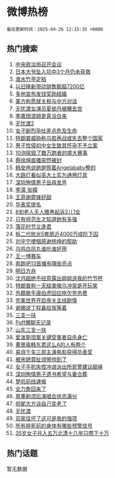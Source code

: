 # 微博热榜

`最后更新时间：2025-04-26 12:15:35 +0800`

## 热门搜索

1. [中央政治局召开会议](https://m.weibo.cn/search?containerid=100103type%3D1%26t%3D10%26q%3D%23%E4%B8%AD%E5%A4%AE%E6%94%BF%E6%B2%BB%E5%B1%80%E5%8F%AC%E5%BC%80%E4%BC%9A%E8%AE%AE%23&stream_entry_id=51&isnewpage=1&extparam=seat%3D1%26pos%3D0%26filter_type%3Drealtimehot%26stream_entry_id%3D51%26c_type%3D51%26q%3D%2523%25E4%25B8%25AD%25E5%25A4%25AE%25E6%2594%25BF%25E6%25B2%25BB%25E5%25B1%2580%25E5%258F%25AC%25E5%25BC%2580%25E4%25BC%259A%25E8%25AE%25AE%2523%26cate%3D10103%26dgr%3D0%26display_time%3D1745640933%26pre_seqid%3D17456409335710331107822)
1. [日本大爷坠入坑中3个月仍未获救](https://m.weibo.cn/search?containerid=100103type%3D1%26t%3D10%26q%3D%23%E6%97%A5%E6%9C%AC%E5%A4%A7%E7%88%B7%E5%9D%A0%E5%85%A5%E5%9D%91%E4%B8%AD3%E4%B8%AA%E6%9C%88%E4%BB%8D%E6%9C%AA%E8%8E%B7%E6%95%91%23&stream_entry_id=31&isnewpage=1&extparam=seat%3D1%26lcate%3D5001%26filter_type%3Drealtimehot%26c_type%3D31%26q%3D%2523%25E6%2597%25A5%25E6%259C%25AC%25E5%25A4%25A7%25E7%2588%25B7%25E5%259D%25A0%25E5%2585%25A5%25E5%259D%2591%25E4%25B8%25AD3%25E4%25B8%25AA%25E6%259C%2588%25E4%25BB%258D%25E6%259C%25AA%25E8%258E%25B7%25E6%2595%2591%2523%26dgr%3D0%26pos%3D0%26stream_entry_id%3D31%26flag%3D0%26band_rank%3D1%26realpos%3D1%26cate%3D5001%26display_time%3D1745640933%26pre_seqid%3D17456409335710331107822)
1. [淮水竹亭定档](https://m.weibo.cn/search?containerid=100103type%3D1%26t%3D10%26q%3D%E6%B7%AE%E6%B0%B4%E7%AB%B9%E4%BA%AD%E5%AE%9A%E6%A1%A3&stream_entry_id=31&isnewpage=1&extparam=seat%3D1%26lcate%3D5001%26filter_type%3Drealtimehot%26c_type%3D31%26q%3D%25E6%25B7%25AE%25E6%25B0%25B4%25E7%25AB%25B9%25E4%25BA%25AD%25E5%25AE%259A%25E6%25A1%25A3%26dgr%3D0%26pos%3D1%26stream_entry_id%3D31%26flag%3D2%26band_rank%3D2%26realpos%3D2%26cate%3D5001%26display_time%3D1745640933%26pre_seqid%3D17456409335710331107822)
1. [以旧换新带动销售额超7200亿](https://m.weibo.cn/search?containerid=100103type%3D1%26t%3D10%26q%3D%23%E4%BB%A5%E6%97%A7%E6%8D%A2%E6%96%B0%E5%B8%A6%E5%8A%A8%E9%94%80%E5%94%AE%E9%A2%9D%E8%B6%857200%E4%BA%BF%23&stream_entry_id=31&isnewpage=1&extparam=seat%3D1%26lcate%3D5001%26filter_type%3Drealtimehot%26c_type%3D31%26q%3D%2523%25E4%25BB%25A5%25E6%2597%25A7%25E6%258D%25A2%25E6%2596%25B0%25E5%25B8%25A6%25E5%258A%25A8%25E9%2594%2580%25E5%2594%25AE%25E9%25A2%259D%25E8%25B6%25857200%25E4%25BA%25BF%2523%26dgr%3D0%26pos%3D2%26stream_entry_id%3D31%26flag%3D0%26band_rank%3D3%26realpos%3D3%26cate%3D5001%26display_time%3D1745640933%26pre_seqid%3D17456409335710331107822)
1. [多地宣布发钱奖励结婚](https://m.weibo.cn/search?containerid=100103type%3D1%26t%3D10%26q%3D%23%E5%A4%9A%E5%9C%B0%E5%AE%A3%E5%B8%83%E5%8F%91%E9%92%B1%E5%A5%96%E5%8A%B1%E7%BB%93%E5%A9%9A%23&stream_entry_id=31&isnewpage=1&extparam=seat%3D1%26lcate%3D5001%26filter_type%3Drealtimehot%26c_type%3D31%26q%3D%2523%25E5%25A4%259A%25E5%259C%25B0%25E5%25AE%25A3%25E5%25B8%2583%25E5%258F%2591%25E9%2592%25B1%25E5%25A5%2596%25E5%258A%25B1%25E7%25BB%2593%25E5%25A9%259A%2523%26dgr%3D0%26pos%3D3%26stream_entry_id%3D31%26flag%3D1%26band_rank%3D4%26realpos%3D4%26cate%3D5001%26display_time%3D1745640933%26pre_seqid%3D17456409335710331107822)
1. [美方称愿就关税与中方对话](https://m.weibo.cn/search?containerid=100103type%3D1%26t%3D10%26q%3D%23%E7%BE%8E%E6%96%B9%E7%A7%B0%E6%84%BF%E5%B0%B1%E5%85%B3%E7%A8%8E%E4%B8%8E%E4%B8%AD%E6%96%B9%E5%AF%B9%E8%AF%9D%23&stream_entry_id=31&isnewpage=1&extparam=seat%3D1%26lcate%3D5001%26filter_type%3Drealtimehot%26c_type%3D31%26q%3D%2523%25E7%25BE%258E%25E6%2596%25B9%25E7%25A7%25B0%25E6%2584%25BF%25E5%25B0%25B1%25E5%2585%25B3%25E7%25A8%258E%25E4%25B8%258E%25E4%25B8%25AD%25E6%2596%25B9%25E5%25AF%25B9%25E8%25AF%259D%2523%26dgr%3D0%26pos%3D4%26stream_entry_id%3D31%26flag%3D0%26band_rank%3D5%26realpos%3D5%26cate%3D5001%26display_time%3D1745640933%26pre_seqid%3D17456409335710331107822)
1. [无忧渡女演员夏依丹被曝去世](https://m.weibo.cn/search?containerid=100103type%3D1%26t%3D10%26q%3D%23%E6%97%A0%E5%BF%A7%E6%B8%A1%E5%A5%B3%E6%BC%94%E5%91%98%E5%A4%8F%E4%BE%9D%E4%B8%B9%E8%A2%AB%E6%9B%9D%E5%8E%BB%E4%B8%96%23&stream_entry_id=31&isnewpage=1&extparam=seat%3D1%26lcate%3D5001%26filter_type%3Drealtimehot%26c_type%3D31%26q%3D%2523%25E6%2597%25A0%25E5%25BF%25A7%25E6%25B8%25A1%25E5%25A5%25B3%25E6%25BC%2594%25E5%2591%2598%25E5%25A4%258F%25E4%25BE%259D%25E4%25B8%25B9%25E8%25A2%25AB%25E6%259B%259D%25E5%258E%25BB%25E4%25B8%2596%2523%26dgr%3D0%26pos%3D5%26stream_entry_id%3D31%26flag%3D2%26band_rank%3D6%26realpos%3D6%26cate%3D5001%26display_time%3D1745640933%26pre_seqid%3D17456409335710331107822)
1. [李嘉琦浪姐是真没白来](https://m.weibo.cn/search?containerid=100103type%3D1%26t%3D10%26q%3D%E6%9D%8E%E5%98%89%E7%90%A6%E6%B5%AA%E5%A7%90%E6%98%AF%E7%9C%9F%E6%B2%A1%E7%99%BD%E6%9D%A5&stream_entry_id=31&isnewpage=1&extparam=seat%3D1%26lcate%3D5001%26filter_type%3Drealtimehot%26c_type%3D31%26q%3D%25E6%259D%258E%25E5%2598%2589%25E7%2590%25A6%25E6%25B5%25AA%25E5%25A7%2590%25E6%2598%25AF%25E7%259C%259F%25E6%25B2%25A1%25E7%2599%25BD%25E6%259D%25A5%26dgr%3D0%26pos%3D6%26stream_entry_id%3D31%26flag%3D1%26band_rank%3D7%26realpos%3D7%26cate%3D5001%26display_time%3D1745640933%26pre_seqid%3D17456409335710331107822)
1. [无忧渡2](https://m.weibo.cn/search?containerid=100103type%3D1%26t%3D10%26q%3D%E6%97%A0%E5%BF%A7%E6%B8%A12&stream_entry_id=31&isnewpage=1&extparam=seat%3D1%26lcate%3D5001%26filter_type%3Drealtimehot%26c_type%3D31%26q%3D%25E6%2597%25A0%25E5%25BF%25A7%25E6%25B8%25A12%26dgr%3D0%26pos%3D7%26stream_entry_id%3D31%26flag%3D0%26band_rank%3D8%26realpos%3D8%26cate%3D5001%26display_time%3D1745640933%26pre_seqid%3D17456409335710331107822)
1. [女子剧烈孕吐差点危及生命](https://m.weibo.cn/search?containerid=100103type%3D1%26t%3D10%26q%3D%23%E5%A5%B3%E5%AD%90%E5%89%A7%E7%83%88%E5%AD%95%E5%90%90%E5%B7%AE%E7%82%B9%E5%8D%B1%E5%8F%8A%E7%94%9F%E5%91%BD%23&stream_entry_id=31&isnewpage=1&extparam=seat%3D1%26lcate%3D5001%26filter_type%3Drealtimehot%26c_type%3D31%26q%3D%2523%25E5%25A5%25B3%25E5%25AD%2590%25E5%2589%25A7%25E7%2583%2588%25E5%25AD%2595%25E5%2590%2590%25E5%25B7%25AE%25E7%2582%25B9%25E5%258D%25B1%25E5%258F%258A%25E7%2594%259F%25E5%2591%25BD%2523%26dgr%3D0%26pos%3D8%26stream_entry_id%3D31%26flag%3D1%26band_rank%3D9%26realpos%3D9%26cate%3D5001%26display_time%3D1745640933%26pre_seqid%3D17456409335710331107822)
1. [特朗普威胁称乌若再战或失去整个国家](https://m.weibo.cn/search?containerid=100103type%3D1%26t%3D10%26q%3D%23%E7%89%B9%E6%9C%97%E6%99%AE%E5%A8%81%E8%83%81%E7%A7%B0%E4%B9%8C%E8%8B%A5%E5%86%8D%E6%88%98%E6%88%96%E5%A4%B1%E5%8E%BB%E6%95%B4%E4%B8%AA%E5%9B%BD%E5%AE%B6%23&stream_entry_id=31&isnewpage=1&extparam=seat%3D1%26lcate%3D5001%26filter_type%3Drealtimehot%26c_type%3D31%26q%3D%2523%25E7%2589%25B9%25E6%259C%2597%25E6%2599%25AE%25E5%25A8%2581%25E8%2583%2581%25E7%25A7%25B0%25E4%25B9%258C%25E8%258B%25A5%25E5%2586%258D%25E6%2588%2598%25E6%2588%2596%25E5%25A4%25B1%25E5%258E%25BB%25E6%2595%25B4%25E4%25B8%25AA%25E5%259B%25BD%25E5%25AE%25B6%2523%26dgr%3D0%26pos%3D9%26stream_entry_id%3D31%26flag%3D1%26band_rank%3D10%26realpos%3D10%26cate%3D5001%26display_time%3D1745640933%26pre_seqid%3D17456409335710331107822)
1. [男子性侵初中女生致其怀孕不予立案](https://m.weibo.cn/search?containerid=100103type%3D1%26t%3D10%26q%3D%23%E7%94%B7%E5%AD%90%E6%80%A7%E4%BE%B5%E5%88%9D%E4%B8%AD%E5%A5%B3%E7%94%9F%E8%87%B4%E5%85%B6%E6%80%80%E5%AD%95%E4%B8%8D%E4%BA%88%E7%AB%8B%E6%A1%88%23&stream_entry_id=31&isnewpage=1&extparam=seat%3D1%26lcate%3D5001%26filter_type%3Drealtimehot%26c_type%3D31%26q%3D%2523%25E7%2594%25B7%25E5%25AD%2590%25E6%2580%25A7%25E4%25BE%25B5%25E5%2588%259D%25E4%25B8%25AD%25E5%25A5%25B3%25E7%2594%259F%25E8%2587%25B4%25E5%2585%25B6%25E6%2580%2580%25E5%25AD%2595%25E4%25B8%258D%25E4%25BA%2588%25E7%25AB%258B%25E6%25A1%2588%2523%26dgr%3D0%26pos%3D10%26stream_entry_id%3D31%26flag%3D2%26band_rank%3D11%26realpos%3D11%26cate%3D5001%26display_time%3D1745640933%26pre_seqid%3D17456409335710331107822)
1. [10泡尿毁了数万跑者的盛大赛事](https://m.weibo.cn/search?containerid=100103type%3D1%26t%3D10%26q%3D%2310%E6%B3%A1%E5%B0%BF%E6%AF%81%E4%BA%86%E6%95%B0%E4%B8%87%E8%B7%91%E8%80%85%E7%9A%84%E7%9B%9B%E5%A4%A7%E8%B5%9B%E4%BA%8B%23&stream_entry_id=31&isnewpage=1&extparam=seat%3D1%26lcate%3D5001%26filter_type%3Drealtimehot%26c_type%3D31%26q%3D%252310%25E6%25B3%25A1%25E5%25B0%25BF%25E6%25AF%2581%25E4%25BA%2586%25E6%2595%25B0%25E4%25B8%2587%25E8%25B7%2591%25E8%2580%2585%25E7%259A%2584%25E7%259B%259B%25E5%25A4%25A7%25E8%25B5%259B%25E4%25BA%258B%2523%26dgr%3D0%26pos%3D11%26stream_entry_id%3D31%26flag%3D2%26band_rank%3D12%26realpos%3D12%26cate%3D5001%26display_time%3D1745640933%26pre_seqid%3D17456409335710331107822)
1. [蔡徐坤直播突然被封](https://m.weibo.cn/search?containerid=100103type%3D1%26t%3D10%26q%3D%23%E8%94%A1%E5%BE%90%E5%9D%A4%E7%9B%B4%E6%92%AD%E7%AA%81%E7%84%B6%E8%A2%AB%E5%B0%81%23&stream_entry_id=31&isnewpage=1&extparam=seat%3D1%26lcate%3D5001%26filter_type%3Drealtimehot%26c_type%3D31%26q%3D%2523%25E8%2594%25A1%25E5%25BE%2590%25E5%259D%25A4%25E7%259B%25B4%25E6%2592%25AD%25E7%25AA%2581%25E7%2584%25B6%25E8%25A2%25AB%25E5%25B0%2581%2523%26dgr%3D0%26pos%3D12%26stream_entry_id%3D31%26flag%3D2%26band_rank%3D13%26realpos%3D13%26cate%3D5001%26display_time%3D1745640933%26pre_seqid%3D17456409335710331107822)
1. [韩安冉说她是照着Angelababy整的](https://m.weibo.cn/search?containerid=100103type%3D1%26t%3D10%26q%3D%23%E9%9F%A9%E5%AE%89%E5%86%89%E8%AF%B4%E5%A5%B9%E6%98%AF%E7%85%A7%E7%9D%80Angelababy%E6%95%B4%E7%9A%84%23&stream_entry_id=31&isnewpage=1&extparam=seat%3D1%26lcate%3D5001%26filter_type%3Drealtimehot%26c_type%3D31%26q%3D%2523%25E9%259F%25A9%25E5%25AE%2589%25E5%2586%2589%25E8%25AF%25B4%25E5%25A5%25B9%25E6%2598%25AF%25E7%2585%25A7%25E7%259D%2580Angelababy%25E6%2595%25B4%25E7%259A%2584%2523%26dgr%3D0%26pos%3D13%26stream_entry_id%3D31%26flag%3D1%26band_rank%3D14%26realpos%3D14%26cate%3D5001%26display_time%3D1745640933%26pre_seqid%3D17456409335710331107822)
1. [大路灯看似高大上实为通用灯具](https://m.weibo.cn/search?containerid=100103type%3D1%26t%3D10%26q%3D%23%E5%A4%A7%E8%B7%AF%E7%81%AF%E7%9C%8B%E4%BC%BC%E9%AB%98%E5%A4%A7%E4%B8%8A%E5%AE%9E%E4%B8%BA%E9%80%9A%E7%94%A8%E7%81%AF%E5%85%B7%23&stream_entry_id=31&isnewpage=1&extparam=seat%3D1%26lcate%3D5001%26filter_type%3Drealtimehot%26c_type%3D31%26q%3D%2523%25E5%25A4%25A7%25E8%25B7%25AF%25E7%2581%25AF%25E7%259C%258B%25E4%25BC%25BC%25E9%25AB%2598%25E5%25A4%25A7%25E4%25B8%258A%25E5%25AE%259E%25E4%25B8%25BA%25E9%2580%259A%25E7%2594%25A8%25E7%2581%25AF%25E5%2585%25B7%2523%26dgr%3D0%26pos%3D14%26stream_entry_id%3D31%26flag%3D1%26band_rank%3D15%26realpos%3D15%26cate%3D5001%26display_time%3D1745640933%26pre_seqid%3D17456409335710331107822)
1. [深圳殉情男子岳母发声](https://m.weibo.cn/search?containerid=100103type%3D1%26t%3D10%26q%3D%23%E6%B7%B1%E5%9C%B3%E6%AE%89%E6%83%85%E7%94%B7%E5%AD%90%E5%B2%B3%E6%AF%8D%E5%8F%91%E5%A3%B0%23&stream_entry_id=31&isnewpage=1&extparam=seat%3D1%26lcate%3D5001%26filter_type%3Drealtimehot%26c_type%3D31%26q%3D%2523%25E6%25B7%25B1%25E5%259C%25B3%25E6%25AE%2589%25E6%2583%2585%25E7%2594%25B7%25E5%25AD%2590%25E5%25B2%25B3%25E6%25AF%258D%25E5%258F%2591%25E5%25A3%25B0%2523%26dgr%3D0%26pos%3D15%26stream_entry_id%3D31%26flag%3D2%26band_rank%3D16%26realpos%3D16%26cate%3D5001%26display_time%3D1745640933%26pre_seqid%3D17456409335710331107822)
1. [李濛 张檬](https://m.weibo.cn/search?containerid=100103type%3D1%26t%3D10%26q%3D%E6%9D%8E%E6%BF%9B+%E5%BC%A0%E6%AA%AC&stream_entry_id=31&isnewpage=1&extparam=seat%3D1%26lcate%3D5001%26filter_type%3Drealtimehot%26c_type%3D31%26q%3D%25E6%259D%258E%25E6%25BF%259B%2520%25E5%25BC%25A0%25E6%25AA%25AC%26dgr%3D0%26pos%3D16%26stream_entry_id%3D31%26flag%3D2%26band_rank%3D17%26realpos%3D17%26cate%3D5001%26display_time%3D1745640933%26pre_seqid%3D17456409335710331107822)
1. [王菲谢霆锋好甜](https://m.weibo.cn/search?containerid=100103type%3D1%26t%3D10%26q%3D%23%E7%8E%8B%E8%8F%B2%E8%B0%A2%E9%9C%86%E9%94%8B%E5%A5%BD%E7%94%9C%23&stream_entry_id=31&isnewpage=1&extparam=seat%3D1%26lcate%3D5001%26filter_type%3Drealtimehot%26c_type%3D31%26q%3D%2523%25E7%258E%258B%25E8%258F%25B2%25E8%25B0%25A2%25E9%259C%2586%25E9%2594%258B%25E5%25A5%25BD%25E7%2594%259C%2523%26dgr%3D0%26pos%3D17%26stream_entry_id%3D31%26flag%3D0%26band_rank%3D18%26realpos%3D18%26cate%3D5001%26display_time%3D1745640933%26pre_seqid%3D17456409335710331107822)
1. [华表奖提名](https://m.weibo.cn/search?containerid=100103type%3D1%26t%3D10%26q%3D%E5%8D%8E%E8%A1%A8%E5%A5%96%E6%8F%90%E5%90%8D&stream_entry_id=31&isnewpage=1&extparam=seat%3D1%26lcate%3D5001%26filter_type%3Drealtimehot%26c_type%3D31%26q%3D%25E5%258D%258E%25E8%25A1%25A8%25E5%25A5%2596%25E6%258F%2590%25E5%2590%258D%26dgr%3D0%26pos%3D18%26stream_entry_id%3D31%26flag%3D1%26band_rank%3D19%26realpos%3D19%26cate%3D5001%26display_time%3D1745640933%26pre_seqid%3D17456409335710331107822)
1. [8旬老人无人赡养起诉2儿1女](https://m.weibo.cn/search?containerid=100103type%3D1%26t%3D10%26q%3D%238%E6%97%AC%E8%80%81%E4%BA%BA%E6%97%A0%E4%BA%BA%E8%B5%A1%E5%85%BB%E8%B5%B7%E8%AF%892%E5%84%BF1%E5%A5%B3%23&stream_entry_id=31&isnewpage=1&extparam=seat%3D1%26lcate%3D5001%26filter_type%3Drealtimehot%26c_type%3D31%26q%3D%25238%25E6%2597%25AC%25E8%2580%2581%25E4%25BA%25BA%25E6%2597%25A0%25E4%25BA%25BA%25E8%25B5%25A1%25E5%2585%25BB%25E8%25B5%25B7%25E8%25AF%25892%25E5%2584%25BF1%25E5%25A5%25B3%2523%26dgr%3D0%26pos%3D19%26stream_entry_id%3D31%26flag%3D1%26band_rank%3D20%26realpos%3D20%26cate%3D5001%26display_time%3D1745640933%26pre_seqid%3D17456409335710331107822)
1. [只有师范生才知道她有多强](https://m.weibo.cn/search?containerid=100103type%3D1%26t%3D10%26q%3D%E5%8F%AA%E6%9C%89%E5%B8%88%E8%8C%83%E7%94%9F%E6%89%8D%E7%9F%A5%E9%81%93%E5%A5%B9%E6%9C%89%E5%A4%9A%E5%BC%BA&stream_entry_id=31&isnewpage=1&extparam=seat%3D1%26lcate%3D5001%26filter_type%3Drealtimehot%26c_type%3D31%26q%3D%25E5%258F%25AA%25E6%259C%2589%25E5%25B8%2588%25E8%258C%2583%25E7%2594%259F%25E6%2589%258D%25E7%259F%25A5%25E9%2581%2593%25E5%25A5%25B9%25E6%259C%2589%25E5%25A4%259A%25E5%25BC%25BA%26dgr%3D0%26pos%3D20%26stream_entry_id%3D31%26flag%3D1%26band_rank%3D21%26realpos%3D21%26cate%3D5001%26display_time%3D1745640933%26pre_seqid%3D17456409335710331107822)
1. [落花时节又逢君](https://m.weibo.cn/search?containerid=100103type%3D1%26t%3D10%26q%3D%E8%90%BD%E8%8A%B1%E6%97%B6%E8%8A%82%E5%8F%88%E9%80%A2%E5%90%9B&stream_entry_id=31&isnewpage=1&extparam=seat%3D1%26lcate%3D5001%26filter_type%3Drealtimehot%26c_type%3D31%26q%3D%25E8%2590%25BD%25E8%258A%25B1%25E6%2597%25B6%25E8%258A%2582%25E5%258F%2588%25E9%2580%25A2%25E5%2590%259B%26dgr%3D0%26pos%3D21%26stream_entry_id%3D31%26flag%3D1%26band_rank%3D22%26realpos%3D22%26cate%3D5001%26display_time%3D1745640933%26pre_seqid%3D17456409335710331107822)
1. [拆二代败光5套房近4000万成阶下囚](https://m.weibo.cn/search?containerid=100103type%3D1%26t%3D10%26q%3D%23%E6%8B%86%E4%BA%8C%E4%BB%A3%E8%B4%A5%E5%85%895%E5%A5%97%E6%88%BF%E8%BF%914000%E4%B8%87%E6%88%90%E9%98%B6%E4%B8%8B%E5%9B%9A%23&stream_entry_id=31&isnewpage=1&extparam=seat%3D1%26lcate%3D5001%26filter_type%3Drealtimehot%26c_type%3D31%26q%3D%2523%25E6%258B%2586%25E4%25BA%258C%25E4%25BB%25A3%25E8%25B4%25A5%25E5%2585%25895%25E5%25A5%2597%25E6%2588%25BF%25E8%25BF%25914000%25E4%25B8%2587%25E6%2588%2590%25E9%2598%25B6%25E4%25B8%258B%25E5%259B%259A%2523%26dgr%3D0%26pos%3D22%26stream_entry_id%3D31%26flag%3D0%26band_rank%3D23%26realpos%3D23%26cate%3D5001%26display_time%3D1745640933%26pre_seqid%3D17456409335710331107822)
1. [刘宇宁哽咽感谢杨坤的帮助](https://m.weibo.cn/search?containerid=100103type%3D1%26t%3D10%26q%3D%E5%88%98%E5%AE%87%E5%AE%81%E5%93%BD%E5%92%BD%E6%84%9F%E8%B0%A2%E6%9D%A8%E5%9D%A4%E7%9A%84%E5%B8%AE%E5%8A%A9&stream_entry_id=31&isnewpage=1&extparam=seat%3D1%26lcate%3D5001%26filter_type%3Drealtimehot%26c_type%3D31%26q%3D%25E5%2588%2598%25E5%25AE%2587%25E5%25AE%2581%25E5%2593%25BD%25E5%2592%25BD%25E6%2584%259F%25E8%25B0%25A2%25E6%259D%25A8%25E5%259D%25A4%25E7%259A%2584%25E5%25B8%25AE%25E5%258A%25A9%26dgr%3D0%26pos%3D23%26stream_entry_id%3D31%26flag%3D1%26band_rank%3D24%26realpos%3D24%26cate%3D5001%26display_time%3D1745640933%26pre_seqid%3D17456409335710331107822)
1. [乌鸡白凤丸谁吃谁好用](https://m.weibo.cn/search?containerid=100103type%3D1%26t%3D10%26q%3D%23%E4%B9%8C%E9%B8%A1%E7%99%BD%E5%87%A4%E4%B8%B8%E8%B0%81%E5%90%83%E8%B0%81%E5%A5%BD%E7%94%A8%23&stream_entry_id=31&isnewpage=1&extparam=seat%3D1%26lcate%3D5001%26filter_type%3Drealtimehot%26c_type%3D31%26q%3D%2523%25E4%25B9%258C%25E9%25B8%25A1%25E7%2599%25BD%25E5%2587%25A4%25E4%25B8%25B8%25E8%25B0%2581%25E5%2590%2583%25E8%25B0%2581%25E5%25A5%25BD%25E7%2594%25A8%2523%26dgr%3D0%26pos%3D24%26stream_entry_id%3D31%26flag%3D1%26band_rank%3D25%26realpos%3D25%26cate%3D5001%26display_time%3D1745640933%26pre_seqid%3D17456409335710331107822)
1. [王一博赛车](https://m.weibo.cn/search?containerid=100103type%3D1%26t%3D10%26q%3D%E7%8E%8B%E4%B8%80%E5%8D%9A%E8%B5%9B%E8%BD%A6&stream_entry_id=31&isnewpage=1&extparam=seat%3D1%26lcate%3D5001%26filter_type%3Drealtimehot%26c_type%3D31%26q%3D%25E7%258E%258B%25E4%25B8%2580%25E5%258D%259A%25E8%25B5%259B%25E8%25BD%25A6%26dgr%3D0%26pos%3D25%26stream_entry_id%3D31%26flag%3D1%26band_rank%3D26%26realpos%3D26%26cate%3D5001%26display_time%3D1745640933%26pre_seqid%3D17456409335710331107822)
1. [奔跑吧13首播有哪些亮点](https://m.weibo.cn/search?containerid=100103type%3D1%26t%3D10%26q%3D%E5%A5%94%E8%B7%91%E5%90%A713%E9%A6%96%E6%92%AD%E6%9C%89%E5%93%AA%E4%BA%9B%E4%BA%AE%E7%82%B9&stream_entry_id=31&isnewpage=1&extparam=seat%3D1%26lcate%3D5001%26filter_type%3Drealtimehot%26c_type%3D31%26q%3D%25E5%25A5%2594%25E8%25B7%2591%25E5%2590%25A713%25E9%25A6%2596%25E6%2592%25AD%25E6%259C%2589%25E5%2593%25AA%25E4%25BA%259B%25E4%25BA%25AE%25E7%2582%25B9%26pos%3D26%26dgr%3D0%26realpos%3D27%26stream_entry_id%3D31%26flag%3D1%26band_rank%3D27%26cate%3D5001%26is_ai_ask%3D1%26display_time%3D1745640933%26pre_seqid%3D17456409335710331107822)
1. [明日方舟](https://m.weibo.cn/search?containerid=100103type%3D1%26t%3D10%26q%3D%E6%98%8E%E6%97%A5%E6%96%B9%E8%88%9F&stream_entry_id=31&isnewpage=1&extparam=seat%3D1%26lcate%3D5001%26filter_type%3Drealtimehot%26c_type%3D31%26q%3D%25E6%2598%258E%25E6%2597%25A5%25E6%2596%25B9%25E8%2588%259F%26dgr%3D0%26pos%3D27%26stream_entry_id%3D31%26flag%3D1%26band_rank%3D28%26realpos%3D28%26cate%3D5001%26display_time%3D1745640933%26pre_seqid%3D17456409335710331107822)
1. [沈月超绝不经意露出姐姐送我的竹节杯](https://m.weibo.cn/search?containerid=100103type%3D1%26t%3D10%26q%3D%23%E6%B2%88%E6%9C%88%E8%B6%85%E7%BB%9D%E4%B8%8D%E7%BB%8F%E6%84%8F%E9%9C%B2%E5%87%BA%E5%A7%90%E5%A7%90%E9%80%81%E6%88%91%E7%9A%84%E7%AB%B9%E8%8A%82%E6%9D%AF%23&stream_entry_id=31&isnewpage=1&extparam=seat%3D1%26lcate%3D5001%26filter_type%3Drealtimehot%26c_type%3D31%26q%3D%2523%25E6%25B2%2588%25E6%259C%2588%25E8%25B6%2585%25E7%25BB%259D%25E4%25B8%258D%25E7%25BB%258F%25E6%2584%258F%25E9%259C%25B2%25E5%2587%25BA%25E5%25A7%2590%25E5%25A7%2590%25E9%2580%2581%25E6%2588%2591%25E7%259A%2584%25E7%25AB%25B9%25E8%258A%2582%25E6%259D%25AF%2523%26dgr%3D0%26pos%3D28%26stream_entry_id%3D31%26flag%3D1%26band_rank%3D29%26realpos%3D29%26cate%3D5001%26display_time%3D1745640933%26pre_seqid%3D17456409335710331107822)
1. [特朗普称一天结束俄乌冲突是开玩笑](https://m.weibo.cn/search?containerid=100103type%3D1%26t%3D10%26q%3D%23%E7%89%B9%E6%9C%97%E6%99%AE%E7%A7%B0%E4%B8%80%E5%A4%A9%E7%BB%93%E6%9D%9F%E4%BF%84%E4%B9%8C%E5%86%B2%E7%AA%81%E6%98%AF%E5%BC%80%E7%8E%A9%E7%AC%91%23&stream_entry_id=31&isnewpage=1&extparam=seat%3D1%26lcate%3D5001%26filter_type%3Drealtimehot%26c_type%3D31%26q%3D%2523%25E7%2589%25B9%25E6%259C%2597%25E6%2599%25AE%25E7%25A7%25B0%25E4%25B8%2580%25E5%25A4%25A9%25E7%25BB%2593%25E6%259D%259F%25E4%25BF%2584%25E4%25B9%258C%25E5%2586%25B2%25E7%25AA%2581%25E6%2598%25AF%25E5%25BC%2580%25E7%258E%25A9%25E7%25AC%2591%2523%26dgr%3D0%26pos%3D29%26stream_entry_id%3D31%26flag%3D1%26band_rank%3D30%26realpos%3D30%26cate%3D5001%26display_time%3D1745640933%26pre_seqid%3D17456409335710331107822)
1. [外籍歌手唐伯虎回应拖欠劳务费](https://m.weibo.cn/search?containerid=100103type%3D1%26t%3D10%26q%3D%23%E5%A4%96%E7%B1%8D%E6%AD%8C%E6%89%8B%E5%94%90%E4%BC%AF%E8%99%8E%E5%9B%9E%E5%BA%94%E6%8B%96%E6%AC%A0%E5%8A%B3%E5%8A%A1%E8%B4%B9%23&stream_entry_id=31&isnewpage=1&extparam=seat%3D1%26lcate%3D5001%26filter_type%3Drealtimehot%26c_type%3D31%26q%3D%2523%25E5%25A4%2596%25E7%25B1%258D%25E6%25AD%258C%25E6%2589%258B%25E5%2594%2590%25E4%25BC%25AF%25E8%2599%258E%25E5%259B%259E%25E5%25BA%2594%25E6%258B%2596%25E6%25AC%25A0%25E5%258A%25B3%25E5%258A%25A1%25E8%25B4%25B9%2523%26dgr%3D0%26pos%3D30%26stream_entry_id%3D31%26flag%3D0%26band_rank%3D31%26realpos%3D31%26cate%3D5001%26display_time%3D1745640933%26pre_seqid%3D17456409335710331107822)
1. [完美世界开启帝关主线剧情](https://m.weibo.cn/search?containerid=100103type%3D1%26t%3D10%26q%3D%E5%AE%8C%E7%BE%8E%E4%B8%96%E7%95%8C%E5%BC%80%E5%90%AF%E5%B8%9D%E5%85%B3%E4%B8%BB%E7%BA%BF%E5%89%A7%E6%83%85&stream_entry_id=31&isnewpage=1&extparam=seat%3D1%26lcate%3D5001%26filter_type%3Drealtimehot%26c_type%3D31%26q%3D%25E5%25AE%258C%25E7%25BE%258E%25E4%25B8%2596%25E7%2595%258C%25E5%25BC%2580%25E5%2590%25AF%25E5%25B8%259D%25E5%2585%25B3%25E4%25B8%25BB%25E7%25BA%25BF%25E5%2589%25A7%25E6%2583%2585%26dgr%3D0%26pos%3D31%26stream_entry_id%3D31%26flag%3D1%26band_rank%3D32%26realpos%3D32%26cate%3D5001%26display_time%3D1745640933%26pre_seqid%3D17456409335710331107822)
1. [谢娜说丁程鑫给我等着](https://m.weibo.cn/search?containerid=100103type%3D1%26t%3D10%26q%3D%23%E8%B0%A2%E5%A8%9C%E8%AF%B4%E4%B8%81%E7%A8%8B%E9%91%AB%E7%BB%99%E6%88%91%E7%AD%89%E7%9D%80%23&stream_entry_id=31&isnewpage=1&extparam=seat%3D1%26lcate%3D5001%26filter_type%3Drealtimehot%26c_type%3D31%26q%3D%2523%25E8%25B0%25A2%25E5%25A8%259C%25E8%25AF%25B4%25E4%25B8%2581%25E7%25A8%258B%25E9%2591%25AB%25E7%25BB%2599%25E6%2588%2591%25E7%25AD%2589%25E7%259D%2580%2523%26dgr%3D0%26pos%3D32%26stream_entry_id%3D31%26flag%3D1%26band_rank%3D33%26realpos%3D33%26cate%3D5001%26display_time%3D1745640933%26pre_seqid%3D17456409335710331107822)
1. [三支一扶](https://m.weibo.cn/search?containerid=100103type%3D1%26t%3D10%26q%3D%E4%B8%89%E6%94%AF%E4%B8%80%E6%89%B6&stream_entry_id=31&isnewpage=1&extparam=seat%3D1%26lcate%3D5001%26filter_type%3Drealtimehot%26c_type%3D31%26q%3D%25E4%25B8%2589%25E6%2594%25AF%25E4%25B8%2580%25E6%2589%25B6%26dgr%3D0%26pos%3D33%26stream_entry_id%3D31%26flag%3D1%26band_rank%3D34%26realpos%3D34%26cate%3D5001%26display_time%3D1745640933%26pre_seqid%3D17456409335710331107822)
1. [Puff爆聊天记录](https://m.weibo.cn/search?containerid=100103type%3D1%26t%3D10%26q%3D%23Puff%E7%88%86%E8%81%8A%E5%A4%A9%E8%AE%B0%E5%BD%95%23&stream_entry_id=31&isnewpage=1&extparam=seat%3D1%26lcate%3D5001%26filter_type%3Drealtimehot%26c_type%3D31%26q%3D%2523Puff%25E7%2588%2586%25E8%2581%258A%25E5%25A4%25A9%25E8%25AE%25B0%25E5%25BD%2595%2523%26dgr%3D0%26pos%3D34%26stream_entry_id%3D31%26flag%3D1%26band_rank%3D35%26realpos%3D35%26cate%3D5001%26display_time%3D1745640933%26pre_seqid%3D17456409335710331107822)
1. [山东三支一扶](https://m.weibo.cn/search?containerid=100103type%3D1%26t%3D10%26q%3D%E5%B1%B1%E4%B8%9C%E4%B8%89%E6%94%AF%E4%B8%80%E6%89%B6&stream_entry_id=31&isnewpage=1&extparam=seat%3D1%26lcate%3D5001%26filter_type%3Drealtimehot%26c_type%3D31%26q%3D%25E5%25B1%25B1%25E4%25B8%259C%25E4%25B8%2589%25E6%2594%25AF%25E4%25B8%2580%25E6%2589%25B6%26dgr%3D0%26pos%3D35%26stream_entry_id%3D31%26flag%3D1%26band_rank%3D36%26realpos%3D36%26cate%3D5001%26display_time%3D1745640933%26pre_seqid%3D17456409335710331107822)
1. [爱泼斯坦案关键受害者自杀身亡](https://m.weibo.cn/search?containerid=100103type%3D1%26t%3D10%26q%3D%23%E7%88%B1%E6%B3%BC%E6%96%AF%E5%9D%A6%E6%A1%88%E5%85%B3%E9%94%AE%E5%8F%97%E5%AE%B3%E8%80%85%E8%87%AA%E6%9D%80%E8%BA%AB%E4%BA%A1%23&stream_entry_id=31&isnewpage=1&extparam=seat%3D1%26lcate%3D5001%26filter_type%3Drealtimehot%26c_type%3D31%26q%3D%2523%25E7%2588%25B1%25E6%25B3%25BC%25E6%2596%25AF%25E5%259D%25A6%25E6%25A1%2588%25E5%2585%25B3%25E9%2594%25AE%25E5%258F%2597%25E5%25AE%25B3%25E8%2580%2585%25E8%2587%25AA%25E6%259D%2580%25E8%25BA%25AB%25E4%25BA%25A1%2523%26dgr%3D0%26pos%3D36%26stream_entry_id%3D31%26flag%3D1%26band_rank%3D37%26realpos%3D37%26cate%3D5001%26display_time%3D1745640933%26pre_seqid%3D17456409335710331107822)
1. [黄景瑜韩东君这么A的人有两个](https://m.weibo.cn/search?containerid=100103type%3D1%26t%3D10%26q%3D%E9%BB%84%E6%99%AF%E7%91%9C%E9%9F%A9%E4%B8%9C%E5%90%9B%E8%BF%99%E4%B9%88A%E7%9A%84%E4%BA%BA%E6%9C%89%E4%B8%A4%E4%B8%AA&stream_entry_id=31&isnewpage=1&extparam=seat%3D1%26lcate%3D5001%26filter_type%3Drealtimehot%26c_type%3D31%26q%3D%25E9%25BB%2584%25E6%2599%25AF%25E7%2591%259C%25E9%259F%25A9%25E4%25B8%259C%25E5%2590%259B%25E8%25BF%2599%25E4%25B9%2588A%25E7%259A%2584%25E4%25BA%25BA%25E6%259C%2589%25E4%25B8%25A4%25E4%25B8%25AA%26dgr%3D0%26pos%3D37%26stream_entry_id%3D31%26flag%3D1%26band_rank%3D38%26realpos%3D38%26cate%3D5001%26display_time%3D1745640933%26pre_seqid%3D17456409335710331107822)
1. [易烊千玺三部主演电影获得华表奖](https://m.weibo.cn/search?containerid=100103type%3D1%26t%3D10%26q%3D%E6%98%93%E7%83%8A%E5%8D%83%E7%8E%BA%E4%B8%89%E9%83%A8%E4%B8%BB%E6%BC%94%E7%94%B5%E5%BD%B1%E8%8E%B7%E5%BE%97%E5%8D%8E%E8%A1%A8%E5%A5%96&stream_entry_id=31&isnewpage=1&extparam=seat%3D1%26lcate%3D5001%26filter_type%3Drealtimehot%26c_type%3D31%26q%3D%25E6%2598%2593%25E7%2583%258A%25E5%258D%2583%25E7%258E%25BA%25E4%25B8%2589%25E9%2583%25A8%25E4%25B8%25BB%25E6%25BC%2594%25E7%2594%25B5%25E5%25BD%25B1%25E8%258E%25B7%25E5%25BE%2597%25E5%258D%258E%25E8%25A1%25A8%25E5%25A5%2596%26dgr%3D0%26pos%3D38%26stream_entry_id%3D31%26flag%3D0%26band_rank%3D39%26realpos%3D39%26cate%3D5001%26display_time%3D1745640933%26pre_seqid%3D17456409335710331107822)
1. [被宋妍霏扯领带帅到了](https://m.weibo.cn/search?containerid=100103type%3D1%26t%3D10%26q%3D%E8%A2%AB%E5%AE%8B%E5%A6%8D%E9%9C%8F%E6%89%AF%E9%A2%86%E5%B8%A6%E5%B8%85%E5%88%B0%E4%BA%86&stream_entry_id=31&isnewpage=1&extparam=seat%3D1%26lcate%3D5001%26filter_type%3Drealtimehot%26c_type%3D31%26q%3D%25E8%25A2%25AB%25E5%25AE%258B%25E5%25A6%258D%25E9%259C%258F%25E6%2589%25AF%25E9%25A2%2586%25E5%25B8%25A6%25E5%25B8%2585%25E5%2588%25B0%25E4%25BA%2586%26dgr%3D0%26pos%3D39%26stream_entry_id%3D31%26flag%3D1%26band_rank%3D40%26realpos%3D40%26cate%3D5001%26display_time%3D1745640933%26pre_seqid%3D17456409335710331107822)
1. [女子手机失控冲进派出所民警建议砸掉](https://m.weibo.cn/search?containerid=100103type%3D1%26t%3D10%26q%3D%23%E5%A5%B3%E5%AD%90%E6%89%8B%E6%9C%BA%E5%A4%B1%E6%8E%A7%E5%86%B2%E8%BF%9B%E6%B4%BE%E5%87%BA%E6%89%80%E6%B0%91%E8%AD%A6%E5%BB%BA%E8%AE%AE%E7%A0%B8%E6%8E%89%23&stream_entry_id=31&isnewpage=1&extparam=seat%3D1%26lcate%3D5001%26filter_type%3Drealtimehot%26c_type%3D31%26q%3D%2523%25E5%25A5%25B3%25E5%25AD%2590%25E6%2589%258B%25E6%259C%25BA%25E5%25A4%25B1%25E6%258E%25A7%25E5%2586%25B2%25E8%25BF%259B%25E6%25B4%25BE%25E5%2587%25BA%25E6%2589%2580%25E6%25B0%2591%25E8%25AD%25A6%25E5%25BB%25BA%25E8%25AE%25AE%25E7%25A0%25B8%25E6%258E%2589%2523%26dgr%3D0%26pos%3D40%26stream_entry_id%3D31%26flag%3D0%26band_rank%3D41%26realpos%3D41%26cate%3D5001%26display_time%3D1745640933%26pre_seqid%3D17456409335710331107822)
1. [深圳殉情男子遗书希望与妻合葬](https://m.weibo.cn/search?containerid=100103type%3D1%26t%3D10%26q%3D%23%E6%B7%B1%E5%9C%B3%E6%AE%89%E6%83%85%E7%94%B7%E5%AD%90%E9%81%97%E4%B9%A6%E5%B8%8C%E6%9C%9B%E4%B8%8E%E5%A6%BB%E5%90%88%E8%91%AC%23&stream_entry_id=31&isnewpage=1&extparam=seat%3D1%26lcate%3D5001%26filter_type%3Drealtimehot%26c_type%3D31%26q%3D%2523%25E6%25B7%25B1%25E5%259C%25B3%25E6%25AE%2589%25E6%2583%2585%25E7%2594%25B7%25E5%25AD%2590%25E9%2581%2597%25E4%25B9%25A6%25E5%25B8%258C%25E6%259C%259B%25E4%25B8%258E%25E5%25A6%25BB%25E5%2590%2588%25E8%2591%25AC%2523%26dgr%3D0%26pos%3D41%26stream_entry_id%3D31%26flag%3D0%26band_rank%3D42%26realpos%3D42%26cate%3D5001%26display_time%3D1745640933%26pre_seqid%3D17456409335710331107822)
1. [梦叽前线速报](https://m.weibo.cn/search?containerid=100103type%3D1%26t%3D10%26q%3D%23%E6%A2%A6%E5%8F%BD%E5%89%8D%E7%BA%BF%E9%80%9F%E6%8A%A5%23&stream_entry_id=31&isnewpage=1&extparam=seat%3D1%26lcate%3D5001%26filter_type%3Drealtimehot%26c_type%3D31%26q%3D%2523%25E6%25A2%25A6%25E5%258F%25BD%25E5%2589%258D%25E7%25BA%25BF%25E9%2580%259F%25E6%258A%25A5%2523%26dgr%3D0%26pos%3D42%26stream_entry_id%3D31%26flag%3D1%26band_rank%3D43%26realpos%3D43%26cate%3D5001%26display_time%3D1745640933%26pre_seqid%3D17456409335710331107822)
1. [全力詹回来了](https://m.weibo.cn/search?containerid=100103type%3D1%26t%3D10%26q%3D%23%E5%85%A8%E5%8A%9B%E8%A9%B9%E5%9B%9E%E6%9D%A5%E4%BA%86%23&stream_entry_id=31&isnewpage=1&extparam=seat%3D1%26lcate%3D5001%26filter_type%3Drealtimehot%26c_type%3D31%26q%3D%2523%25E5%2585%25A8%25E5%258A%259B%25E8%25A9%25B9%25E5%259B%259E%25E6%259D%25A5%25E4%25BA%2586%2523%26dgr%3D0%26pos%3D43%26stream_entry_id%3D31%26flag%3D1%26band_rank%3D44%26realpos%3D44%26cate%3D5001%26display_time%3D1745640933%26pre_seqid%3D17456409335710331107822)
1. [周董剃须后演唱会状态满分](https://m.weibo.cn/search?containerid=100103type%3D1%26t%3D10%26q%3D%E5%91%A8%E8%91%A3%E5%89%83%E9%A1%BB%E5%90%8E%E6%BC%94%E5%94%B1%E4%BC%9A%E7%8A%B6%E6%80%81%E6%BB%A1%E5%88%86&stream_entry_id=31&isnewpage=1&extparam=seat%3D1%26lcate%3D5001%26filter_type%3Drealtimehot%26c_type%3D31%26q%3D%25E5%2591%25A8%25E8%2591%25A3%25E5%2589%2583%25E9%25A1%25BB%25E5%2590%258E%25E6%25BC%2594%25E5%2594%25B1%25E4%25BC%259A%25E7%258A%25B6%25E6%2580%2581%25E6%25BB%25A1%25E5%2588%2586%26dgr%3D0%26pos%3D44%26stream_entry_id%3D31%26flag%3D1%26band_rank%3D45%26realpos%3D45%26cate%3D5001%26display_time%3D1745640933%26pre_seqid%3D17456409335710331107822)
1. [倪妮大方谈自己变老了](https://m.weibo.cn/search?containerid=100103type%3D1%26t%3D10%26q%3D%23%E5%80%AA%E5%A6%AE%E5%A4%A7%E6%96%B9%E8%B0%88%E8%87%AA%E5%B7%B1%E5%8F%98%E8%80%81%E4%BA%86%23&stream_entry_id=31&isnewpage=1&extparam=seat%3D1%26lcate%3D5001%26filter_type%3Drealtimehot%26c_type%3D31%26q%3D%2523%25E5%2580%25AA%25E5%25A6%25AE%25E5%25A4%25A7%25E6%2596%25B9%25E8%25B0%2588%25E8%2587%25AA%25E5%25B7%25B1%25E5%258F%2598%25E8%2580%2581%25E4%25BA%2586%2523%26dgr%3D0%26pos%3D45%26stream_entry_id%3D31%26flag%3D0%26band_rank%3D46%26realpos%3D46%26cate%3D5001%26display_time%3D1745640933%26pre_seqid%3D17456409335710331107822)
1. [无忧渡](https://m.weibo.cn/search?containerid=100103type%3D1%26t%3D10%26q%3D%E6%97%A0%E5%BF%A7%E6%B8%A1&stream_entry_id=31&isnewpage=1&extparam=seat%3D1%26lcate%3D5001%26filter_type%3Drealtimehot%26c_type%3D31%26q%3D%25E6%2597%25A0%25E5%25BF%25A7%25E6%25B8%25A1%26dgr%3D0%26pos%3D46%26stream_entry_id%3D31%26flag%3D0%26band_rank%3D47%26realpos%3D47%26cate%3D5001%26display_time%3D1745640933%26pre_seqid%3D17456409335710331107822)
1. [邓家佳坏了这可是我的强项](https://m.weibo.cn/search?containerid=100103type%3D1%26t%3D10%26q%3D%E9%82%93%E5%AE%B6%E4%BD%B3%E5%9D%8F%E4%BA%86%E8%BF%99%E5%8F%AF%E6%98%AF%E6%88%91%E7%9A%84%E5%BC%BA%E9%A1%B9&stream_entry_id=31&isnewpage=1&extparam=seat%3D1%26lcate%3D5001%26filter_type%3Drealtimehot%26c_type%3D31%26q%3D%25E9%2582%2593%25E5%25AE%25B6%25E4%25BD%25B3%25E5%259D%258F%25E4%25BA%2586%25E8%25BF%2599%25E5%258F%25AF%25E6%2598%25AF%25E6%2588%2591%25E7%259A%2584%25E5%25BC%25BA%25E9%25A1%25B9%26dgr%3D0%26pos%3D47%26stream_entry_id%3D31%26flag%3D1%26band_rank%3D48%26realpos%3D48%26cate%3D5001%26display_time%3D1745640933%26pre_seqid%3D17456409335710331107822)
1. [所有猝死前的身体有哪些预警信号](https://m.weibo.cn/search?containerid=100103type%3D1%26t%3D10%26q%3D%E6%89%80%E6%9C%89%E7%8C%9D%E6%AD%BB%E5%89%8D%E7%9A%84%E8%BA%AB%E4%BD%93%E6%9C%89%E5%93%AA%E4%BA%9B%E9%A2%84%E8%AD%A6%E4%BF%A1%E5%8F%B7&stream_entry_id=31&isnewpage=1&extparam=seat%3D1%26lcate%3D5001%26filter_type%3Drealtimehot%26c_type%3D31%26q%3D%25E6%2589%2580%25E6%259C%2589%25E7%258C%259D%25E6%25AD%25BB%25E5%2589%258D%25E7%259A%2584%25E8%25BA%25AB%25E4%25BD%2593%25E6%259C%2589%25E5%2593%25AA%25E4%25BA%259B%25E9%25A2%2584%25E8%25AD%25A6%25E4%25BF%25A1%25E5%258F%25B7%26pos%3D48%26dgr%3D0%26realpos%3D49%26stream_entry_id%3D31%26flag%3D1%26band_rank%3D49%26cate%3D5001%26is_ai_ask%3D1%26display_time%3D1745640933%26pre_seqid%3D17456409335710331107822)
1. [35岁女子月入五万北漂十几年只攒下十万](https://m.weibo.cn/search?containerid=100103type%3D1%26t%3D10%26q%3D%2335%E5%B2%81%E5%A5%B3%E5%AD%90%E6%9C%88%E5%85%A5%E4%BA%94%E4%B8%87%E5%8C%97%E6%BC%82%E5%8D%81%E5%87%A0%E5%B9%B4%E5%8F%AA%E6%94%92%E4%B8%8B%E5%8D%81%E4%B8%87%23&stream_entry_id=31&isnewpage=1&extparam=seat%3D1%26lcate%3D5001%26filter_type%3Drealtimehot%26c_type%3D31%26q%3D%252335%25E5%25B2%2581%25E5%25A5%25B3%25E5%25AD%2590%25E6%259C%2588%25E5%2585%25A5%25E4%25BA%2594%25E4%25B8%2587%25E5%258C%2597%25E6%25BC%2582%25E5%258D%2581%25E5%2587%25A0%25E5%25B9%25B4%25E5%258F%25AA%25E6%2594%2592%25E4%25B8%258B%25E5%258D%2581%25E4%25B8%2587%2523%26dgr%3D0%26pos%3D49%26stream_entry_id%3D31%26flag%3D0%26band_rank%3D50%26realpos%3D50%26cate%3D5001%26display_time%3D1745640933%26pre_seqid%3D17456409335710331107822)

## 热门话题

暂无数据
